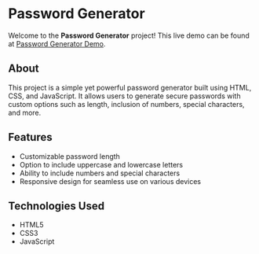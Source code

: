 # Password Generator

Welcome to the **Password Generator** project! This live demo can be found at [Password Generator Demo](https://nalinkumarsingh.github.io/Password-Generator/).


## About
This project is a simple yet powerful password generator built using HTML, CSS, and JavaScript. It allows users to generate secure passwords with custom options such as length, inclusion of numbers, special characters, and more.

## Features
- Customizable password length
- Option to include uppercase and lowercase letters
- Ability to include numbers and special characters
- Responsive design for seamless use on various devices

## Technologies Used
- HTML5
- CSS3
- JavaScript
